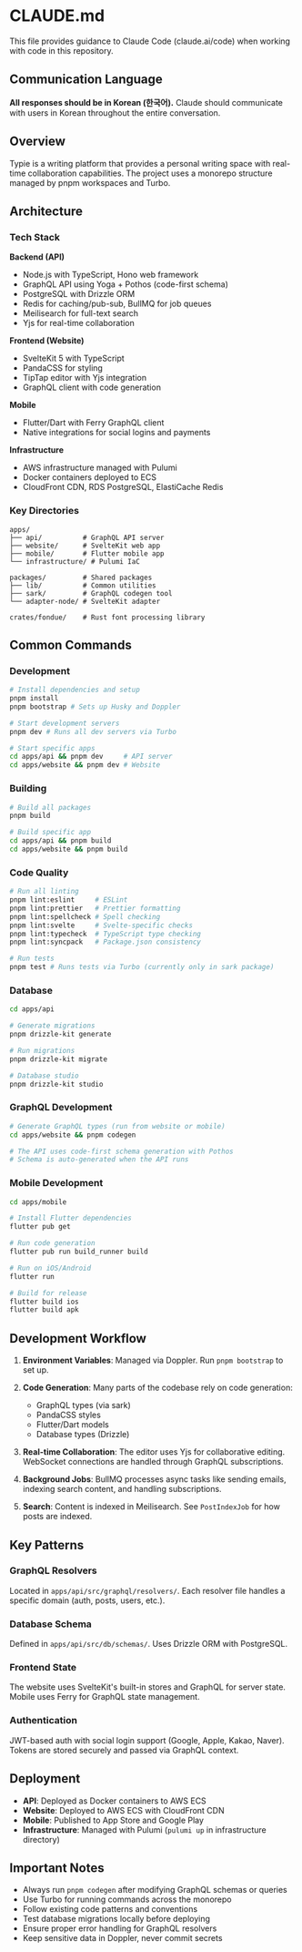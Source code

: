 # CLAUDE.md

This file provides guidance to Claude Code (claude.ai/code) when working with code in this repository.

## Communication Language

**All responses should be in Korean (한국어).** Claude should communicate with users in Korean throughout the entire conversation.

## Overview

Typie is a writing platform that provides a personal writing space with real-time collaboration capabilities. The project uses a monorepo structure managed by pnpm workspaces and Turbo.

## Architecture

### Tech Stack

**Backend (API)**

- Node.js with TypeScript, Hono web framework
- GraphQL API using Yoga + Pothos (code-first schema)
- PostgreSQL with Drizzle ORM
- Redis for caching/pub-sub, BullMQ for job queues
- Meilisearch for full-text search
- Yjs for real-time collaboration

**Frontend (Website)**

- SvelteKit 5 with TypeScript
- PandaCSS for styling
- TipTap editor with Yjs integration
- GraphQL client with code generation

**Mobile**

- Flutter/Dart with Ferry GraphQL client
- Native integrations for social logins and payments

**Infrastructure**

- AWS infrastructure managed with Pulumi
- Docker containers deployed to ECS
- CloudFront CDN, RDS PostgreSQL, ElastiCache Redis

### Key Directories

```
apps/
├── api/          # GraphQL API server
├── website/      # SvelteKit web app
├── mobile/       # Flutter mobile app
└── infrastructure/ # Pulumi IaC

packages/         # Shared packages
├── lib/          # Common utilities
├── sark/         # GraphQL codegen tool
└── adapter-node/ # SvelteKit adapter

crates/fondue/    # Rust font processing library
```

## Common Commands

### Development

```bash
# Install dependencies and setup
pnpm install
pnpm bootstrap # Sets up Husky and Doppler

# Start development servers
pnpm dev # Runs all dev servers via Turbo

# Start specific apps
cd apps/api && pnpm dev     # API server
cd apps/website && pnpm dev # Website
```

### Building

```bash
# Build all packages
pnpm build

# Build specific app
cd apps/api && pnpm build
cd apps/website && pnpm build
```

### Code Quality

```bash
# Run all linting
pnpm lint:eslint     # ESLint
pnpm lint:prettier   # Prettier formatting
pnpm lint:spellcheck # Spell checking
pnpm lint:svelte     # Svelte-specific checks
pnpm lint:typecheck  # TypeScript type checking
pnpm lint:syncpack   # Package.json consistency

# Run tests
pnpm test # Runs tests via Turbo (currently only in sark package)
```

### Database

```bash
cd apps/api

# Generate migrations
pnpm drizzle-kit generate

# Run migrations
pnpm drizzle-kit migrate

# Database studio
pnpm drizzle-kit studio
```

### GraphQL Development

```bash
# Generate GraphQL types (run from website or mobile)
cd apps/website && pnpm codegen

# The API uses code-first schema generation with Pothos
# Schema is auto-generated when the API runs
```

### Mobile Development

```bash
cd apps/mobile

# Install Flutter dependencies
flutter pub get

# Run code generation
flutter pub run build_runner build

# Run on iOS/Android
flutter run

# Build for release
flutter build ios
flutter build apk
```

## Development Workflow

1. **Environment Variables**: Managed via Doppler. Run `pnpm bootstrap` to set up.

2. **Code Generation**: Many parts of the codebase rely on code generation:

   - GraphQL types (via sark)
   - PandaCSS styles
   - Flutter/Dart models
   - Database types (Drizzle)

3. **Real-time Collaboration**: The editor uses Yjs for collaborative editing. WebSocket connections are handled through GraphQL subscriptions.

4. **Background Jobs**: BullMQ processes async tasks like sending emails, indexing search content, and handling subscriptions.

5. **Search**: Content is indexed in Meilisearch. See `PostIndexJob` for how posts are indexed.

## Key Patterns

### GraphQL Resolvers

Located in `apps/api/src/graphql/resolvers/`. Each resolver file handles a specific domain (auth, posts, users, etc.).

### Database Schema

Defined in `apps/api/src/db/schemas/`. Uses Drizzle ORM with PostgreSQL.

### Frontend State

The website uses SvelteKit's built-in stores and GraphQL for server state. Mobile uses Ferry for GraphQL state management.

### Authentication

JWT-based auth with social login support (Google, Apple, Kakao, Naver). Tokens are stored securely and passed via GraphQL context.

## Deployment

- **API**: Deployed as Docker containers to AWS ECS
- **Website**: Deployed to AWS ECS with CloudFront CDN
- **Mobile**: Published to App Store and Google Play
- **Infrastructure**: Managed with Pulumi (`pulumi up` in infrastructure directory)

## Important Notes

- Always run `pnpm codegen` after modifying GraphQL schemas or queries
- Use Turbo for running commands across the monorepo
- Follow existing code patterns and conventions
- Test database migrations locally before deploying
- Ensure proper error handling for GraphQL resolvers
- Keep sensitive data in Doppler, never commit secrets
